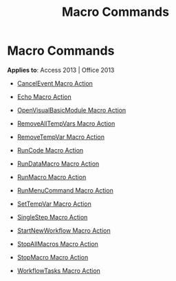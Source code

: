﻿---
title: Macro Commands
TOCTitle: Macro Commands
ms:assetid: 24e7f34d-7902-4644-bb67-33689d9895c0
ms:mtpsurl: https://msdn.microsoft.com/library/Dn124057(v=office.15)
ms:contentKeyID: 52071694
ms.date: 09/18/2015
mtps_version: v=office.15
---

# Macro Commands


**Applies to**: Access 2013 | Office 2013



  - [CancelEvent Macro Action](cancelevent-macro-action.md)

  - [Echo Macro Action](echo-macro-action.md)

  - [OpenVisualBasicModule Macro Action](openvisualbasicmodule-macro-action.md)

  - [RemoveAllTempVars Macro Action](removealltempvars-macro-action.md)

  - [RemoveTempVar Macro Action](removetempvar-macro-action.md)

  - [RunCode Macro Action](runcode-macro-action.md)

  - [RunDataMacro Macro Action](rundatamacro-macro-action.md)

  - [RunMacro Macro Action](runmacro-macro-action.md)

  - [RunMenuCommand Macro Action](runmenucommand-macro-action.md)

  - [SetTempVar Macro Action](settempvar-macro-action.md)

  - [SingleStep Macro Action](singlestep-macro-action.md)

  - [StartNewWorkflow Macro Action](startnewworkflow-macro-action.md)

  - [StopAllMacros Macro Action](stopallmacros-macro-action.md)

  - [StopMacro Macro Action](stopmacro-macro-action.md)

  - [WorkflowTasks Macro Action](workflowtasks-macro-action.md)


